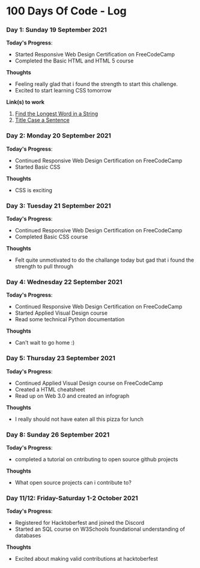 # 100 Days Of Code - Log

### Day 1: Sunday 19 September 2021

**Today's Progress**: 
- Started Responsive Web Design Certification on FreeCodeCamp
- Completed the Basic HTML and HTML 5 course

**Thoughts** 
- Feeling really glad that i found the strength to start this challenge.
- Excited to start learning CSS tomorrow

**Link(s) to work**
1. [Find the Longest Word in a String](https://www.freecodecamp.com/challenges/find-the-longest-word-in-a-string)
2. [Title Case a Sentence](https://www.freecodecamp.com/challenges/title-case-a-sentence)

### Day 2: Monday 20 September 2021

**Today's Progress**: 
- Continued Responsive Web Design Certification on FreeCodeCamp
- Started Basic CSS

**Thoughts** 
- CSS is exciting

### Day 3: Tuesday 21 September 2021

**Today's Progress**: 
- Continued Responsive Web Design Certification on FreeCodeCamp
- Completed Basic CSS course

**Thoughts** 
- Felt quite unmotivated to do the challange today but gad that i found the strength to pull through

### Day 4: Wednesday 22 September 2021

**Today's Progress**:
- Continued Responsive Web Design Certification on FreeCodeCamp
- Started Applied Visual Design course
- Read some technical Python documentation

**Thoughts**
- Can't wait to go home :)

### Day 5: Thursday 23 September 2021

**Today's Progress**:
- Continued Applied Visual Design course on FreeCodeCamp
- Created a HTML cheatsheet
- Read up on Web 3.0 and created an infograph

**Thoughts**
- I really should not have eaten all this pizza for lunch

### Day 8: Sunday 26 September 2021

**Today's Progress**:
- completed a tutorial on cntributing to open source github projects

**Thoughts**
- What open source projects can i contribute to?

### Day 11/12: Friday-Saturday 1-2 October 2021

**Today's Progress**:
- Registered for Hacktoberfest and joined the Discord
- Started an SQL course on W3Schools foundational understanding of databases

**Thoughts**
- Excited about making valid contributions at hacktoberfest